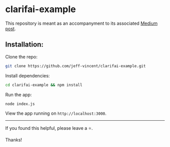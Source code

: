 # clarifai-example

This repository is meant as an accompanyment to its associated [Medium post](https://stories.mlh.io/how-to-train-your-drag-err-image-recognition-app-a299896fa583).

## Installation:

Clone the repo:

```bash
git clone https://github.com/jeff-vincent/clarifai-example.git
```

Install dependencies:

```bash
cd clarifai-example && npm install
```

Run the app:

```bash
node index.js
```
View the app running on `http://localhost:3000`. 

--------------------------------------

If you found this helpful, please leave a :star:.

Thanks!
